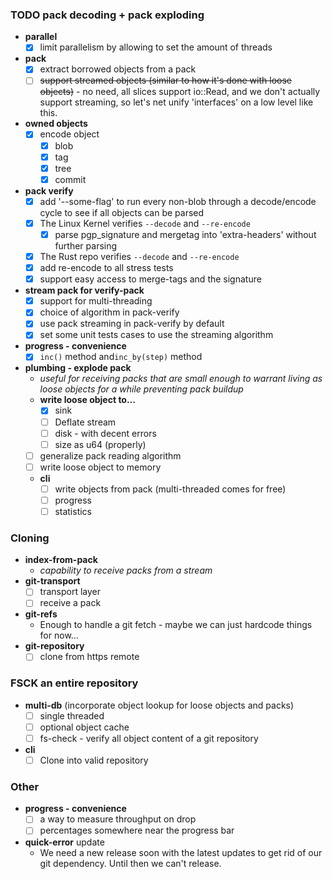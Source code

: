### TODO pack decoding + pack exploding
* **parallel**
  * [x] limit parallelism by allowing to set the amount of threads
* **pack**
  * [x] extract borrowed objects from a pack
  * [ ] ~~support streamed objects (similar to how it's done with loose objects)~~ - no need, all slices support io::Read, and we don't
        actually support streaming, so let's net unify 'interfaces' on a low level like this.
* **owned objects**
  * [x] encode object
    * [x] blob
    * [x] tag
    * [x] tree
    * [x] commit
* **pack verify**
  * [x] add '--some-flag' to run every non-blob through a decode/encode cycle to see if all objects can be parsed
  * [x] The Linux Kernel verifies `--decode` and `--re-encode`
    * [x] parse pgp_signature and mergetag into 'extra-headers' without further parsing
  * [x] The Rust repo verifies `--decode` and `--re-encode`
  * [x] add re-encode to all stress tests
  * [x] support easy access to merge-tags and the signature
* **stream pack for verify-pack**
  * [x] support for multi-threading
  * [x] choice of algorithm in pack-verify
  * [x] use pack streaming in pack-verify by default
  * [x] set some unit tests cases to use the streaming algorithm
* **progress - convenience**
  * [x] `inc()` method and`inc_by(step)` method
* **plumbing - explode pack**
  * _useful for receiving packs that are small enough to warrant living as loose objects for a while
    preventing pack buildup_
  * **write loose object to…**
     * [x] sink
     * [ ] Deflate stream
     * [ ] disk - with decent errors
     * [ ] size as u64 (properly)
  * [ ] generalize pack reading algorithm
  * [ ] write loose object to memory
  * **cli**
     * [ ] write objects from pack (multi-threaded comes for free)
     * [ ] progress
     * [ ] statistics
     
### Cloning

* **index-from-pack**
  * _capability to receive packs from a stream_
* **git-transport**
  * [ ] transport layer
  * [ ] receive a pack
* **git-refs**
  * Enough to handle a git fetch - maybe we can just hardcode things for now…
* **git-repository**
  * [ ] clone from https remote
  
### FSCK an entire repository

* **multi-db** (incorporate object lookup for loose objects and packs)
  * [ ] single threaded
  * [ ] optional object cache
  * [ ] fs-check - verify all object content of a git repository
* **cli**
  * [ ] Clone into valid repository
  
### Other
* **progress - convenience**
  * [ ] a way to measure throughput on drop
  * [ ] percentages somewhere near the progress bar
* **quick-error** update
  * We need a new release soon with the latest updates to get rid of our git dependency. Until then we can't release.

